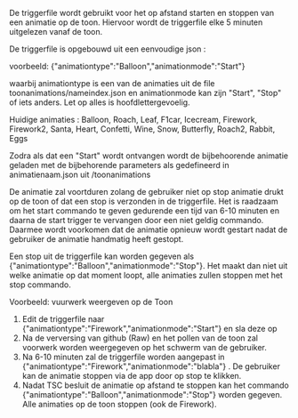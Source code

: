 De triggerfile wordt gebruikt voor het op afstand starten en stoppen van een animatie op de toon. Hiervoor wordt de triggerfile elke 5 minuten uitgelezen vanaf de toon.

De triggerfile is opgebouwd uit een eenvoudige json :

voorbeeld:
{"animationtype":"Balloon","animationmode":"Start"}

waarbij animationtype is een van de animaties uit de file toonanimations/nameindex.json  en animationmode kan zijn "Start", "Stop" of iets anders.  Let op alles is 
hoofdlettergevoelig.

Huidige animaties : Balloon, Roach, Leaf, F1car, Icecream, Firework, Firework2, Santa, Heart, Confetti, Wine, Snow, Butterfly, Roach2, Rabbit, Eggs

Zodra als dat een "Start" wordt ontvangen wordt de bijbehoorende animatie geladen met de bijbehorende parameters als gedefineerd in animatienaam.json uit 
/toonanimations

De animatie zal voortduren zolang de gebruiker niet op stop animatie drukt op de toon of dat een stop is verzonden in de triggerfile. Het is raadzaam om het start 
commando te geven gedurende een tijd van 6-10 minuten en daarna de start trigger te vervangen door een niet geldig commando. Daarmee wordt voorkomen dat de animatie 
opnieuw wordt gestart nadat de gebruiker de animatie handmatig heeft gestopt.

Een stop uit de triggerfile kan worden gegeven als {"animationtype":"Balloon","animationmode":"Stop"}. Het maakt dan niet uit welke animatie op dat moment loopt, alle 
animaties zullen stoppen met het stop commando.

Voorbeeld:
vuurwerk weergeven op de Toon

1.  Edit de triggerfile naar {"animationtype":"Firework","animationmode":"Start"}  en sla deze op
2.  Na de verversing van github (Raw) en het pollen van de toon zal voorwerk worden weergegeven op het schwerm van de gebruiker.
3.  Na 6-10 minuten zal de triggerfile worden aangepast in {"animationtype":"Firework","animationmode":"blabla"} . De gebruiker kan de animatie stoppen via de app door op stop te klikken.
4.  Nadat TSC besluit de animatie op afstand te stoppen kan het commando {"animationtype":"Balloon","animationmode":"Stop"} worden gegeven. Alle animaties op de toon stoppen (ook de Firework).









